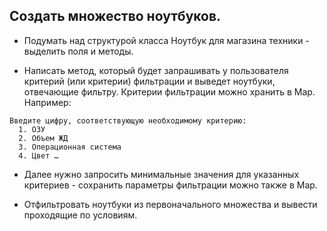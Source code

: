 ## Создать множество ноутбуков.

- Подумать над структурой класса Ноутбук для магазина техники - выделить поля и методы.

- Написать метод, который будет запрашивать у пользователя критерий (или критерии) фильтрации и выведет ноутбуки, отвечающие фильтру. Критерии фильтрации можно хранить в Map. Например:

```
Введите цифру, соответствующую необходимому критерию:
  1. ОЗУ
  2. Объем ЖД
  3. Операционная система
  4. Цвет …
```

- Далее нужно запросить минимальные значения для указанных критериев - сохранить параметры фильтрации можно также в Map.

- Отфильтровать ноутбуки из первоначального множества и вывести проходящие по условиям.
